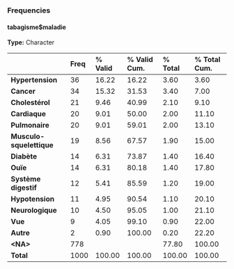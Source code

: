 ### Frequencies  
#### tabagisme$maladie  
**Type:** Character  

| &nbsp;                   | Freq | % Valid | % Valid Cum. | % Total | % Total Cum. |
|:-------------------------|:-----|:--------|:-------------|:--------|:-------------|
| **Hypertension**         | 36   | 16.22   | 16.22        | 3.60    | 3.60         |
| **Cancer**               | 34   | 15.32   | 31.53        | 3.40    | 7.00         |
| **Cholestérol**          | 21   | 9.46    | 40.99        | 2.10    | 9.10         |
| **Cardiaque**            | 20   | 9.01    | 50.00        | 2.00    | 11.10        |
| **Pulmonaire**           | 20   | 9.01    | 59.01        | 2.00    | 13.10        |
| **Musculo-squelettique** | 19   | 8.56    | 67.57        | 1.90    | 15.00        |
| **Diabète**              | 14   | 6.31    | 73.87        | 1.40    | 16.40        |
| **Ouïe**                 | 14   | 6.31    | 80.18        | 1.40    | 17.80        |
| **Système digestif**     | 12   | 5.41    | 85.59        | 1.20    | 19.00        |
| **Hypotension**          | 11   | 4.95    | 90.54        | 1.10    | 20.10        |
| **Neurologique**         | 10   | 4.50    | 95.05        | 1.00    | 21.10        |
| **Vue**                  | 9    | 4.05    | 99.10        | 0.90    | 22.00        |
| **Autre**                | 2    | 0.90    | 100.00       | 0.20    | 22.20        |
| **\<NA\>**               | 778  |         |              | 77.80   | 100.00       |
| **Total**                | 1000 | 100.00  | 100.00       | 100.00  | 100.00       |
